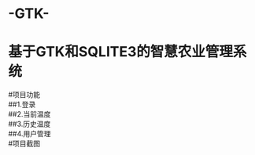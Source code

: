# -GTK-
基于GTK和SQLITE3的智慧农业管理系统
===
#项目功能<br>
##1.登录<br>
##2.当前温度<br>
##3.历史温度<br>
##4.用户管理<br>
#项目截图<br>

